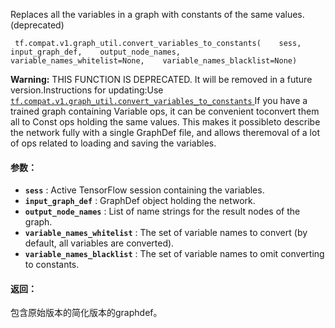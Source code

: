 Replaces all the variables in a graph with constants of the same values. (deprecated)

```
 tf.compat.v1.graph_util.convert_variables_to_constants(    sess,    input_graph_def,    output_node_names,    variable_names_whitelist=None,    variable_names_blacklist=None) 
```


**Warning:**  THIS FUNCTION IS DEPRECATED. It will be removed in a future version.Instructions for updating:Use [ `tf.compat.v1.graph_util.convert_variables_to_constants` ](https://tensorflow.google.cn/api_docs/python/tf/compat/v1/graph_util/convert_variables_to_constants)
If you have a trained graph containing Variable ops, it can be convenient toconvert them all to Const ops holding the same values. This makes it possibleto describe the network fully with a single GraphDef file, and allows theremoval of a lot of ops related to loading and saving the variables.

#### 参数：
- **`sess`** : Active TensorFlow session containing the variables.
- **`input_graph_def`** : GraphDef object holding the network.
- **`output_node_names`** : List of name strings for the result nodes of the graph.
- **`variable_names_whitelist`** : The set of variable names to convert (by default,                      all variables are converted).
- **`variable_names_blacklist`** : The set of variable names to omit converting                      to constants.


#### 返回：
包含原始版本的简化版本的graphdef。

